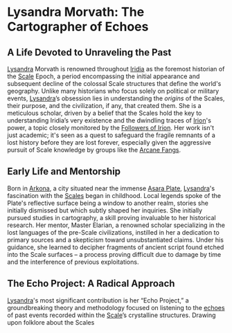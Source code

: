 # Lysandra Morvath: The Cartographer of Echoes

## A Life Devoted to Unraveling the Past

[Lysandra](/raw/20250501/character/lysandra.md) Morvath is renowned throughout [Iridia](/geography/world/iridia.md) as the foremost historian of the [Scale](/geography/landmark/scale.md) Epoch, a period encompassing the initial appearance and subsequent decline of the colossal Scale structures that define the world's geography. Unlike many historians who focus solely on political or military events, [Lysandra](/raw/20250504/character/lysandra.md)’s obsession lies in understanding the *origins* of the Scales, their purpose, and the civilization, if any, that created them. She is a meticulous scholar, driven by a belief that the Scales hold the key to understanding Iridia’s very existence and the dwindling traces of [Irion](/being/deity/irion.md)'s power, a topic closely monitored by the [Followers of Irion](/structure/society/factions/followers-of-irion.md). Her work isn't just academic; it's seen as a quest to safeguard the fragile remnants of a lost history before they are lost forever, especially given the aggressive pursuit of Scale knowledge by groups like the [Arcane Fangs](/structure/society/factions/arcane-fangs.md).

## Early Life and Mentorship

Born in [Arkona](/geography/settlement/city/arkona.md), a city situated near the immense [Asara Plate](/geography/scale/asara-plate.md), [Lysandra](/raw/20250501/character/lysandra.md)'s fascination with the [Scales](/geography/landmark/scale.md) began in childhood. Local legends spoke of the Plate's reflective surface being a window to another realm, stories she initially dismissed but which subtly shaped her inquiries. She initially pursued studies in cartography, a skill proving invaluable to her historical research. Her mentor, Master Elarian, a renowned scholar specializing in the lost languages of the pre-Scale civilizations, instilled in her a dedication to primary sources and a skepticism toward unsubstantiated claims. Under his guidance, she learned to decipher fragments of ancient script found etched into the Scale surfaces – a process proving difficult due to damage by time and the interference of previous exploitations.

## The Echo Project: A Radical Approach

[Lysandra](/raw/20250501/character/lysandra.md)'s most significant contribution is her “Echo Project,” a groundbreaking theory and methodology focused on listening to the [echoes](/raw/20250501/soul/echoes.md) of past events recorded within the [Scale](/geography/landmark/scale.md)’s crystalline structures. Drawing upon folklore about the Scales 

